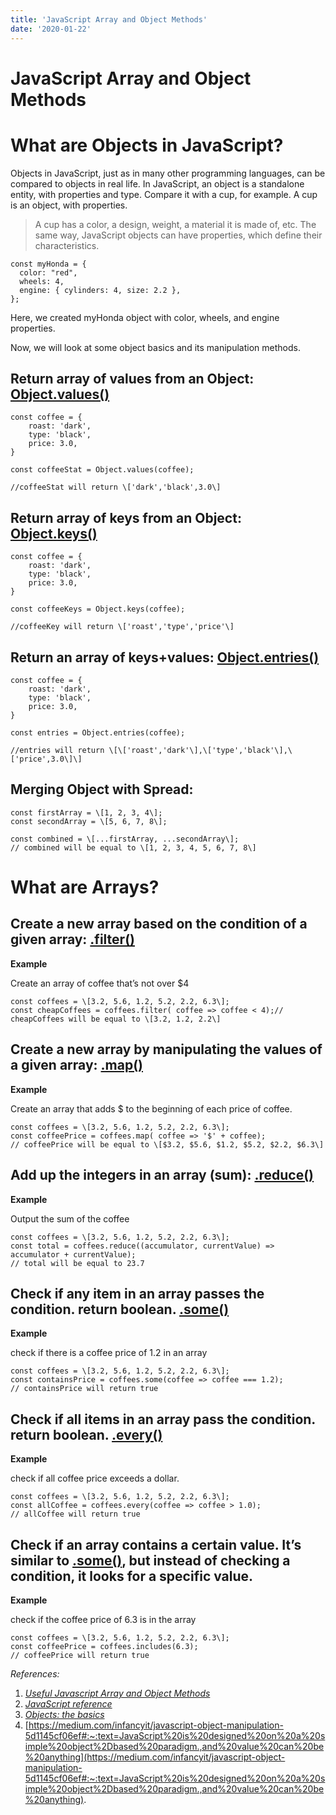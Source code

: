 ```yaml
---
title: 'JavaScript Array and Object Methods'
date: '2020-01-22'
---
```


JavaScript Array and Object Methods
===================================

What are Objects in JavaScript?
===============================

Objects in JavaScript, just as in many other programming languages, can be compared to objects in real life. In JavaScript, an object is a standalone entity, with properties and type. Compare it with a cup, for example. A cup is an object, with properties.

> A cup has a color, a design, weight, a material it is made of, etc. The same way, JavaScript objects can have properties, which define their characteristics.

```
const myHonda = {
  color: "red",
  wheels: 4,
  engine: { cylinders: 4, size: 2.2 },
};
```

Here, we created myHonda object with color, wheels, and engine properties.

Now, we will look at some object basics and its manipulation methods.

Return array of values from an Object: [Object.values()](https://developer.mozilla.org/en-US/docs/Web/JavaScript/Reference/Global_Objects/Object/values)
----------------------------------------------------------------------------------------------------------------------------------------------------------

```
const coffee = {
    roast: 'dark',
    type: 'black',
    price: 3.0,
}

const coffeeStat = Object.values(coffee);

//coffeeStat will return \['dark','black',3.0\]
```

Return array of keys from an Object: [Object.keys()](https://developer.mozilla.org/en-US/docs/Web/JavaScript/Reference/Global_Objects/Object/keys)
----------------------------------------------------------------------------------------------------------------------------------------------------

```
const coffee = {
    roast: 'dark',
    type: 'black',
    price: 3.0,
}

const coffeeKeys = Object.keys(coffee);

//coffeeKey will return \['roast','type','price'\]
```

Return an array of keys+values: [Object.entries()](https://developer.mozilla.org/en-US/docs/Web/JavaScript/Reference/Global_Objects/Object/entries)
-----------------------------------------------------------------------------------------------------------------------------------------------------

```
const coffee = {
    roast: 'dark',
    type: 'black',
    price: 3.0,
}

const entries = Object.entries(coffee);

//entries will return \[\['roast','dark'\],\['type','black'\],\['price',3.0\]\]
```

Merging Object with Spread:
---------------------------

```
const firstArray = \[1, 2, 3, 4\];
const secondArray = \[5, 6, 7, 8\];

const combined = \[...firstArray, ...secondArray\];
// combined will be equal to \[1, 2, 3, 4, 5, 6, 7, 8\]
```

What are Arrays?
================

Create a new array based on the condition of a given array: [.filter()](https://developer.mozilla.org/en-US/docs/Web/JavaScript/Reference/Global_Objects/Array/filter)
------------------------------------------------------------------------------------------------------------------------------------------------------------------------

**Example**

Create an array of coffee that’s not over $4

```
const coffees = \[3.2, 5.6, 1.2, 5.2, 2.2, 6.3\];
const cheapCoffees = coffees.filter( coffee => coffee < 4);// cheapCoffees will be equal to \[3.2, 1.2, 2.2\]
```

Create a new array by manipulating the values of a given array: [.map()](https://developer.mozilla.org/en-US/docs/Web/JavaScript/Reference/Global_Objects/Array/map)
----------------------------------------------------------------------------------------------------------------------------------------------------------------------

**Example**

Create an array that adds $ to the beginning of each price of coffee.

```
const coffees = \[3.2, 5.6, 1.2, 5.2, 2.2, 6.3\];
const coffeePrice = coffees.map( coffee => '$' + coffee);
// coffeePrice will be equal to \[$3.2, $5.6, $1.2, $5.2, $2.2, $6.3\]
```

Add up the integers in an array (sum): [.reduce()](https://developer.mozilla.org/en-US/docs/Web/JavaScript/Reference/Global_Objects/Array/Reduce)
---------------------------------------------------------------------------------------------------------------------------------------------------

**Example**

Output the sum of the coffee

```
const coffees = \[3.2, 5.6, 1.2, 5.2, 2.2, 6.3\];
const total = coffees.reduce((accumulator, currentValue) => accumulator + currentValue);
// total will be equal to 23.7
```

Check if any item in an array passes the condition. return boolean. [.some()](https://developer.mozilla.org/en-US/docs/Web/JavaScript/Reference/Global_Objects/Array/some)
----------------------------------------------------------------------------------------------------------------------------------------------------------------------------

**Example**

check if there is a coffee price of 1.2 in an array

```
const coffees = \[3.2, 5.6, 1.2, 5.2, 2.2, 6.3\];
const containsPrice = coffees.some(coffee => coffee === 1.2);
// containsPrice will return true
```

Check if all items in an array pass the condition. return boolean. [.every()](https://developer.mozilla.org/en-US/docs/Web/JavaScript/Reference/Global_Objects/Array/every)
-----------------------------------------------------------------------------------------------------------------------------------------------------------------------------

**Example**

check if all coffee price exceeds a dollar.

```
const coffees = \[3.2, 5.6, 1.2, 5.2, 2.2, 6.3\];
const allCoffee = coffees.every(coffee => coffee > 1.0);
// allCoffee will return true
```

Check if an array contains a certain value. It’s similar to [.some()](https://developer.mozilla.org/en-US/docs/Web/JavaScript/Reference/Global_Objects/Array/some), but instead of checking a condition, it looks for a specific value.
-----------------------------------------------------------------------------------------------------------------------------------------------------------------------------------------------------------------------------------------

**Example**

check if the coffee price of 6.3 is in the array

```
const coffees = \[3.2, 5.6, 1.2, 5.2, 2.2, 6.3\];
const coffeePrice = coffees.includes(6.3);
// coffeePrice will return true
```

_References:_

1.  [_Useful Javascript Array and Object Methods_](https://codeburst.io/useful-javascript-array-and-object-methods-6c7971d93230)
2.  [_JavaScript reference_](https://developer.mozilla.org/en-US/docs/Web/JavaScript/Reference/Global_Objects)
3.  [_Objects: the basics_](https://javascript.info/object-basics)
4.  [https://medium.com/infancyit/javascript-object-manipulation-5d1145cf06ef#:~:text=JavaScript%20is%20designed%20on%20a%20simple%20object%2Dbased%20paradigm.,and%20value%20can%20be%20anything](https://medium.com/infancyit/javascript-object-manipulation-5d1145cf06ef#:~:text=JavaScript%20is%20designed%20on%20a%20simple%20object%2Dbased%20paradigm.,and%20value%20can%20be%20anything).
